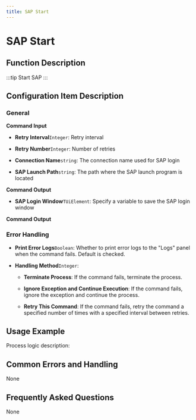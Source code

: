 ```yaml
---
title: SAP Start
---
```


# SAP Start

## Function Description

:::tip 
Start SAP
:::

## Configuration Item Description

### General

**Command Input**

- **Retry Interval**`Integer`: Retry interval

- **Retry Number**`Integer`: Number of retries

- **Connection Name**`string`: The connection name used for SAP login

- **SAP Launch Path**`string`: The path where the SAP launch program is located


**Command Output**

- **SAP Login Window**`TUiElement`: Specify a variable to save the SAP login window


**Command Output**

### Error Handling

- **Print Error Logs**`Boolean`: Whether to print error logs to the "Logs" panel when the command fails. Default is checked. 

- **Handling Method**`Integer`:

    - **Terminate Process**: If the command fails, terminate the process.

    - **Ignore Exception and Continue Execution**: If the command fails, ignore the exception and continue the process.

    - **Retry This Command**: If the command fails, retry the command a specified number of times with a specified interval between retries.

## Usage Example

Process logic description:

## Common Errors and Handling

None

## Frequently Asked Questions

None

